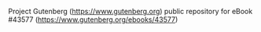 Project Gutenberg (https://www.gutenberg.org) public repository for eBook #43577 (https://www.gutenberg.org/ebooks/43577)
